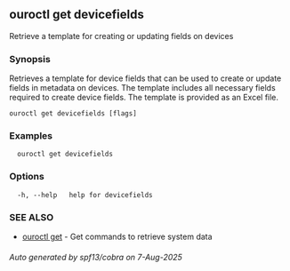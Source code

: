 ## ouroctl get devicefields

Retrieve a template for creating or updating fields on devices

### Synopsis

Retrieves a template for device fields that can be used to create or update fields in metadata on devices.
The template includes all necessary fields required to create device fields.
The template is provided as an Excel file.

```
ouroctl get devicefields [flags]
```

### Examples

```
  ouroctl get devicefields
```

### Options

```
  -h, --help   help for devicefields
```

### SEE ALSO

* [ouroctl get](ouroctl_get.md)	 - Get commands to retrieve system data

###### Auto generated by spf13/cobra on 7-Aug-2025
